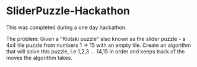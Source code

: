 # SliderPuzzle-Hackathon

This was completed during a one day hackathon.

The problem:
  Given a "Klotski puzzle" also known as the slider puzzle - a 4x4 tile puzzle from numbers 1 -> 15 with an empty tile. 
  Create an algorithm that will solve this puzzle, i.e 1,2,3 ... 14,15 in order and keeps track of the moves the algorithm takes.
  
 
